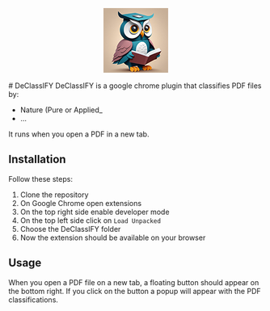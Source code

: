 <p align="center">
  <img src="images/icon-128.png" />
</p>
# DeClassIFY
DeClassIFY is a google chrome plugin that classifies PDF files by:

- Nature (Pure or Applied_
- ...

It runs when you open a PDF in a new tab.

## Installation
Follow these steps:

1. Clone the repository
2. On Google Chrome open extensions
3. On the top right side enable developer mode
4. On the top left side click on `Load Unpacked`
5. Choose the DeClassIFY folder
6. Now the extension should be available on your browser

## Usage
When you open a PDF file on a new tab, a floating button should appear on the bottom right.
If you click on the button a popup will appear with the PDF classifications.
